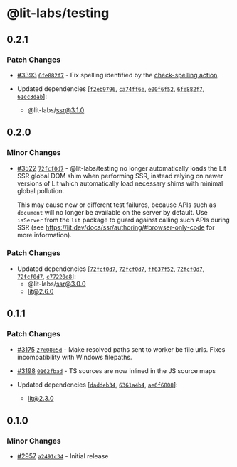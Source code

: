 # @lit-labs/testing

## 0.2.1

### Patch Changes

- [#3393](https://github.com/lit/lit/pull/3393) [`6fe882f7`](https://github.com/lit/lit/commit/6fe882f7af746ddab6e98bca3d2690222095423d) - Fix spelling identified by the [check-spelling action](https://github.com/marketplace/actions/check-spelling).

- Updated dependencies [[`f2eb9796`](https://github.com/lit/lit/commit/f2eb97962c7e77373b3b8861ab59639de22da3d0), [`ca74ff6e`](https://github.com/lit/lit/commit/ca74ff6eda710b929ca7aaf759a98cdfa350cc0d), [`e00f6f52`](https://github.com/lit/lit/commit/e00f6f52199d5dbc08d4c15f62380422e77cde7f), [`6fe882f7`](https://github.com/lit/lit/commit/6fe882f7af746ddab6e98bca3d2690222095423d), [`61ec3dab`](https://github.com/lit/lit/commit/61ec3dab761e379c65f9e27946e53137da83fb58)]:
  - @lit-labs/ssr@3.1.0

## 0.2.0

### Minor Changes

- [#3522](https://github.com/lit/lit/pull/3522) [`72fcf0d7`](https://github.com/lit/lit/commit/72fcf0d70b4f4644e080e9c375a58cf8fc35e9e8) - @lit-labs/testing no longer automatically loads the Lit SSR global DOM shim
  when performing SSR, instead relying on newer versions of Lit which automatically
  load necessary shims with minimal global pollution.

  This may cause new or different test failures, because APIs such as `document`
  will no longer be available on the server by default. Use `isServer` from the
  `lit` package to guard against calling such APIs during SSR (see
  https://lit.dev/docs/ssr/authoring/#browser-only-code for more information).

### Patch Changes

- Updated dependencies [[`72fcf0d7`](https://github.com/lit/lit/commit/72fcf0d70b4f4644e080e9c375a58cf8fc35e9e8), [`72fcf0d7`](https://github.com/lit/lit/commit/72fcf0d70b4f4644e080e9c375a58cf8fc35e9e8), [`ff637f52`](https://github.com/lit/lit/commit/ff637f52a3c2252e37d6ea6ae352c3c0f35a9e87), [`72fcf0d7`](https://github.com/lit/lit/commit/72fcf0d70b4f4644e080e9c375a58cf8fc35e9e8), [`72fcf0d7`](https://github.com/lit/lit/commit/72fcf0d70b4f4644e080e9c375a58cf8fc35e9e8), [`c77220e8`](https://github.com/lit/lit/commit/c77220e80bc5b04628776ef8e5828fcde5f8ad16)]:
  - @lit-labs/ssr@3.0.0
  - lit@2.6.0

## 0.1.1

### Patch Changes

- [#3175](https://github.com/lit/lit/pull/3175) [`27e08e5d`](https://github.com/lit/lit/commit/27e08e5d71af85fb5e38bbd968d7a7cb14c12193) - Make resolved paths sent to worker be file urls. Fixes incompatibility with Windows filepaths.

- [#3198](https://github.com/lit/lit/pull/3198) [`0162fbad`](https://github.com/lit/lit/commit/0162fbad61826ba0ff4188135ca4ab778762c4d7) - TS sources are now inlined in the JS source maps

- Updated dependencies [[`daddeb34`](https://github.com/lit/lit/commit/daddeb346a2f454b25a6a5d1722683197f25fbcd), [`6361a4b4`](https://github.com/lit/lit/commit/6361a4b4a589465cf6836c8454ed8ca4521d7b4d), [`ae6f6808`](https://github.com/lit/lit/commit/ae6f6808f539254b72ec7efcff34b812173abe64)]:
  - lit@2.3.0

## 0.1.0

### Minor Changes

- [#2957](https://github.com/lit/lit/pull/2957) [`a2491c34`](https://github.com/lit/lit/commit/a2491c347817fc0c16738630ed8b3980570273d4) - Initial release
